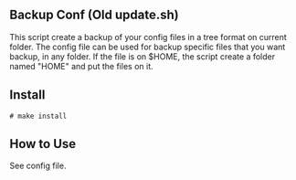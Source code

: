 Backup Conf (Old update.sh)
---------------------------

This script create a backup of your config files in a tree format
on current folder. The config file can be used for backup specific
files that you want backup, in any folder. If the file is on $HOME,
the script create a folder named "HOME" and put the files on it.


Install
-------

    # make install

How to Use
----------

See config file.
